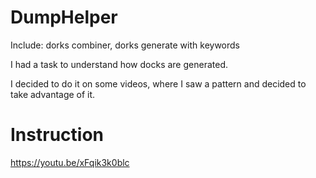 # DumpHelper
Include: dorks combiner, dorks generate with keywords

I had a task to understand how docks are generated.

I decided to do it on some videos, where I saw a pattern and decided to take advantage of it.

# Instruction
https://youtu.be/xFqik3k0blc
